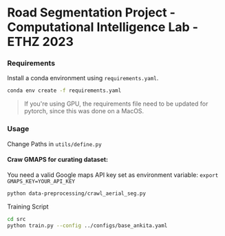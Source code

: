 # Road Segmentation Project - Computational Intelligence Lab - ETHZ 2023

### Requirements 
Install a conda environment using ``requirements.yaml``. 
```bash
conda env create -f requirements.yaml
```

> If you're using GPU, the requirements file need to be updated for pytorch, since this was done on a MacOS.
### Usage

Change Paths in ``utils/define.py``

#### Craw GMAPS for curating dataset:
You need a valid Google maps API key set as environment variable: `export GMAPS_KEY=YOUR_API_KEY`
```bash
python data-preprocessing/crawl_aerial_seg.py
```


Training Script

```bash
cd src
python train.py --config ../configs/base_ankita.yaml
```
